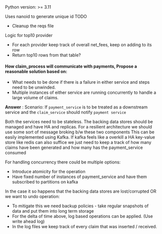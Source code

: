 Python version: >= 3.11

Uses nanoid to generate unique id
TODO
- Cleanup the reqs file

Logic for top10 provider
- For each provider keep track of overall net_fees, keep on adding to its row
- Return top10 rows from that table?


#### How claim_process will communicate with payments, Propose a reasonable solution based on:
 - What needs to be done if there is a failure in either service and steps need to be unwinded.
 - Multiple instances of either service are running concurrently to handle a large volume of claims.

**Answer** :
Scenario: If `payment_service` is to be treated as a downstream service and the `claim_service` should notify 
`payment service` 

Both the services need to be stateless. The backing data stores should be managed and have HA and replicas.
For a resilient architecture we should use some sort of message broking b/w these two components
This can be easily implemented using Kafka. If kafka feels like a overkill a HA key-value store like redis can also suffice
we just need to keep a track of how many claims have been generated and how many has the payment_service consumed

For handling concurrency there could be multiple options:
 - Introduce atomicity for the operation
 - Have fixed number of instances of payment_service and have them subscribed to partitions on kafka

In the case it so happens that the backing data stores are lost/corrupted OR we want to undo operation:
- To mitigate this we need backup policies - take regular snapshots of data and put them into long term storage
- For the delta of time above, log based operations can be applied. (Use write ahead log)
- In the log files we keep track of every claim that was inserted / received.